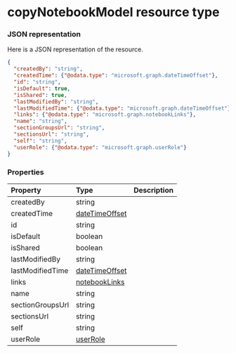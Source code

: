 # copyNotebookModel resource type



### JSON representation

Here is a JSON representation of the resource.

<!-- {
  "blockType": "resource",
  "optionalProperties": [

  ],
  "@odata.type": "microsoft.graph.copynotebookmodel"
}-->

```json
{
  "createdBy": "string",
  "createdTime": {"@odata.type": "microsoft.graph.dateTimeOffset"},
  "id": "string",
  "isDefault": true,
  "isShared": true,
  "lastModifiedBy": "string",
  "lastModifiedTime": {"@odata.type": "microsoft.graph.dateTimeOffset"},
  "links": {"@odata.type": "microsoft.graph.notebookLinks"},
  "name": "string",
  "sectionGroupsUrl": "string",
  "sectionsUrl": "string",
  "self": "string",
  "userRole": {"@odata.type": "microsoft.graph.userRole"}
}

```
### Properties
| Property	   | Type	|Description|
|:---------------|:--------|:----------|
|createdBy|string||
|createdTime|[dateTimeOffset](datetimeoffset.md)||
|id|string||
|isDefault|boolean||
|isShared|boolean||
|lastModifiedBy|string||
|lastModifiedTime|[dateTimeOffset](datetimeoffset.md)||
|links|[notebookLinks](notebooklinks.md)||
|name|string||
|sectionGroupsUrl|string||
|sectionsUrl|string||
|self|string||
|userRole|[userRole](userrole.md)||

<!-- uuid: 8fcb5dbc-d5aa-4681-8e31-b001d5168d79
2015-10-25 14:57:30 UTC -->
<!-- {
  "type": "#page.annotation",
  "description": "copyNotebookModel resource",
  "keywords": "",
  "section": "documentation",
  "tocPath": ""
}-->